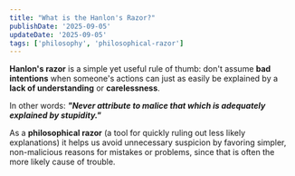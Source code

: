 ```yaml
---
title: "What is the Hanlon's Razor?"
publishDate: '2025-09-05'
updateDate: '2025-09-05'
tags: ['philosophy', 'philosophical-razor']
---
```


**Hanlon's razor** is a simple yet useful rule of thumb: don't assume **bad intentions** when someone's actions can just as easily be explained by a **lack of understanding** or **carelessness**.

In other words: _**"Never attribute to malice that which is adequately explained by stupidity."**_

As a **philosophical razor** (a tool for quickly ruling out less likely explanations) it helps us avoid unnecessary suspicion by favoring simpler, non-malicious reasons for mistakes or problems, since that is often the more likely cause of trouble.
